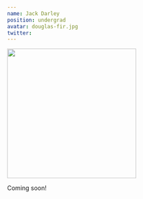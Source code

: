 ```yaml
---
name: Jack Darley
position: undergrad
avatar: douglas-fir.jpg
twitter: 
---
```

<img width="300" src="{{site.baseurl}}/images/people/{{page.avatar}}" data-action="zoom">

Coming soon!